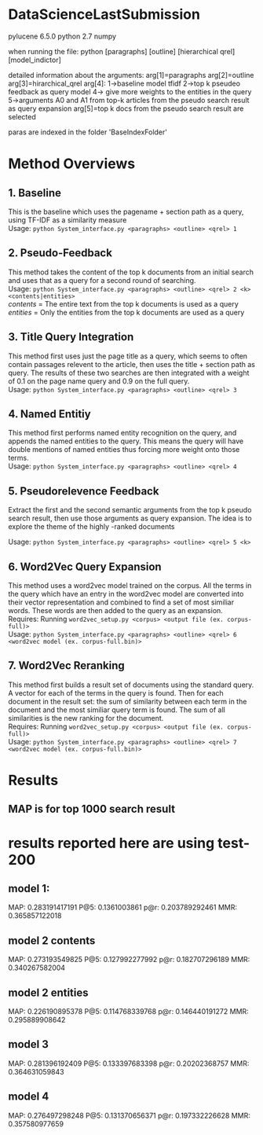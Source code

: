 # DataScienceLastSubmission
pylucene 6.5.0
python 2.7 
numpy

when running the file:
python [paragraphs] [outline] [hierarchical qrel] [model_indictor]

detailed information about the arguments:
arg[1]=paragraphs
arg[2]=outline
arg[3]=hirarchical_qrel
arg[4]: 1->baseline model tfidf
        2->top k pseudeo feedback as query model
        4-> give more weights to the entities in the query
        5->arguments A0 and A1 from top-k articles from the pseudo search  result as query expansion
            arg[5]=top k docs from the pseudo search result are selected
        
paras are indexed in the folder 'BaseIndexFolder'


# Method Overviews
## 1. Baseline
This is the baseline which uses the pagename + section path as a query, using TF-IDF as a similarity measure  
Usage: ```python System_interface.py <paragraphs> <outline> <qrel> 1```
## 2. Pseudo-Feedback
This method takes the content of the top k documents from an initial search and uses that as a query for a second round of searching.  
Usage: ```python System_interface.py <paragraphs> <outline> <qrel> 2 <k> <contents|entities>```  
*contents* = The entire text from the top k documents is used as a query  
*entities* = Only the entities from the top k documents are used as a query  
## 3. Title Query Integration
This method first uses just the page title as a query, which seems to often contain passages relevent to the article, then uses the title + section path as query. The results of these two searches are then integrated with a weight of 0.1 on the page name query and 0.9 on the full query.  
Usage: ```python System_interface.py <paragraphs> <outline> <qrel> 3 ```  
## 4. Named Entitiy 
This method first performs named entity recognition on the query, and appends the named entities to the query. This means the query will have double mentions of named entities thus forcing more weight onto those terms.  
Usage: ```python System_interface.py <paragraphs> <outline> <qrel> 4 ```  
## 5. Pseudorelevence Feedback
Extract the first and the second semantic arguments from the top k pseudo search result, then use those arguments as query expansion. The idea is to explore the theme of the highly -ranked documents

Usage: ```python System_interface.py <paragraphs> <outline> <qrel> 5 <k> ```  
## 6. Word2Vec Query Expansion
This method uses a word2vec model trained on the corpus. All the terms in the query which have an entry in the word2vec model are converted into their vector representation and combined to find a set of most similiar words. These words are then added to the query as an expansion.  
Requires: Running ```word2vec_setup.py <corpus> <output file (ex. corpus-full)>```  
Usage: ```python System_interface.py <paragraphs> <outline> <qrel> 6 <word2vec model (ex. corpus-full.bin)> ```  
## 7. Word2Vec Reranking
This method first builds a result set of documents using the standard query. A vector for each of the terms in the query is found. Then for each document in the result set: the sum of similarity between each term in the document and the most similiar query term is found. The sum of all similarities is the new ranking for the document.  
Requires: Running ```word2vec_setup.py <corpus> <output file (ex. corpus-full)>```  
Usage: ```python System_interface.py <paragraphs> <outline> <qrel> 7 <word2vec model (ex. corpus-full.bin)> ```  

# Results
## MAP is for top 1000 search result
# results reported here are using test-200


## model 1:
MAP: 0.283191417191
P@5: 0.1361003861
p@r: 0.203789292461
MMR: 0.365857122018


## model 2 contents

MAP: 0.273193549825
P@5: 0.127992277992
p@r: 0.182707296189
MMR: 0.340267582004


## model 2 entities

MAP: 0.226190895378
P@5: 0.114768339768
p@r: 0.146440191272
MMR: 0.295889908642

## model 3
MAP: 0.281396192409
P@5: 0.133397683398
p@r: 0.20202368757
MMR: 0.364631059843

## model 4
MAP: 0.276497298248
P@5: 0.131370656371
p@r: 0.197332226628
MMR: 0.357580977659

